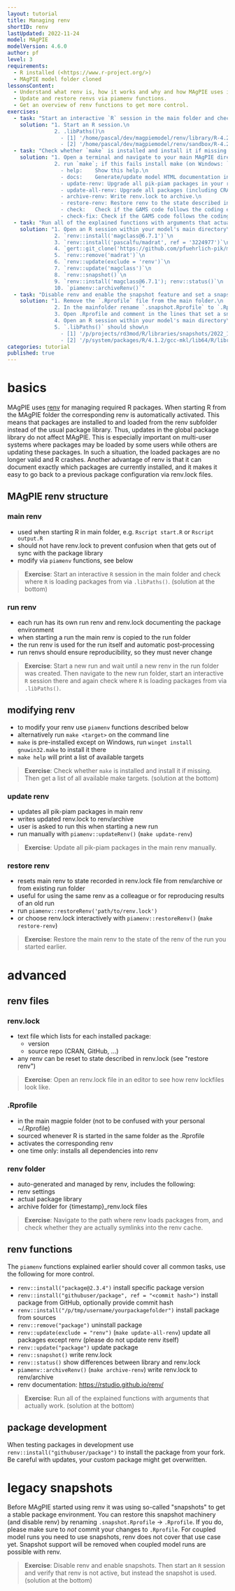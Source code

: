 ```yaml
---
layout: tutorial
title: Managing renv
shortID: renv
lastUpdated: 2022-11-24
model: MAgPIE
modelVersion: 4.6.0
author: pf
level: 3
requirements:
  - R installed (<https://www.r-project.org/>)
  - MAgPIE model folder cloned
lessonsContent:
  - Understand what renv is, how it works and why and how MAgPIE uses it.
  - Update and restore renvs via piamenv functions.
  - Get an overview of renv functions to get more control.
exercises:
  - task: "Start an interactive `R` session in the main folder and check where `R` is loading packages from via `.libPaths()`."
    solution: "1. Start an R session.\n
               2. .libPaths()\n
                 - [1] '/home/pascal/dev/magpiemodel/renv/library/R-4.2/x86_64-pc-linux-gnu'\n
                 - [2] '/home/pascal/dev/magpiemodel/renv/sandbox/R-4.2/x86_64-pc-linux-gnu/6e5b3dc8'"
  - task: "Check whether `make` is installed and install it if missing. Then get a list of all available make targets."
    solution: "1. Open a terminal and navigate to your main MAgPIE directory\n
               2. run `make`; if this fails install make (on Windows: `winget install gnuwin32.make`) and try again\n
                 - help:    Show this help.\n
                 - docs:    Generate/update model HTML documentation in the doc/ folder.\n
                 - update-renv: Upgrade all pik-piam packages in your renv to the respective latest release and write renv.lock to archive.\n
                 - update-all-renv: Upgrade all packages (including CRAN packages) in your renv to the respective latest release and write renv.lock to archive.\n
                 - archive-renv: Write renv.lock to archive.\n
                 - restore-renv: Restore renv to the state described in interactively selected renv.lock from the archive or a run folder.\n
                 - check:   Check if the GAMS code follows the coding etiquette using gms::codeCheck.\n
                 - check-fix: Check if the GAMS code follows the coding etiquette and offer fixing any problems directly if possible using gms::codeCheck."
  - task: "Run all of the explained functions with arguments that actually work."
    solution: "1. Open an R session within your model's main directory\n
               2. `renv::install('magclass@6.7.1')`\n
               3. `renv::install('pascalfu/madrat', ref = '3224977')`\n
               4. `gert::git_clone('https://github.com/pfuehrlich-pik/madrat.git', './local-madrat'); renv::install('./local-madrat')`\n
               5. `renv::remove('madrat')`\n
               6. `renv::update(exclude = 'renv')`\n
               7. `renv::update('magclass')`\n
               8. `renv::snapshot()`\n
               9. `renv::install('magclass@6.7.1'); renv::status()`\n
               10. `piamenv::archiveRenv()`"
  - task: "Disable renv and enable the snapshot feature and set a snapshot. Then start an `R` session and verify that renv is not active, but instead the snapshot is used."
    solution: "1. Remove the `.Rprofile` file from the main folder.\n
               2. In the mainfolder rename `.snapshot.Rprofile` to `.Rprofile`\n
               3. Open .Rprofile and comment in the lines that set a snapshot\n
               4. Open an R session within your model's main directory\n
               5. `.libPaths()` should show\n
                 - [1] '/p/projects/rd3mod/R/libraries/snapshots/2022_10_28_R4'\n
                 - [2] '/p/system/packages/R/4.1.2/gcc-mkl/lib64/R/library'"
categories: tutorial
published: true
---
```

# basics
MAgPIE uses [renv](https://rstudio.github.io/renv/) for managing required R packages. When starting R from the MAgPIE folder the corresponding renv is automatically activated. This means that packages are installed to and loaded from the renv subfolder instead of the usual package library. Thus, updates in the global package library do not affect MAgPIE. This is especially important on multi-user systems where packages may be loaded by some users while others are updating these packages. In such a situation, the loaded packages are no longer valid and R crashes. Another advantage of renv is that it can document exactly which packages are currently installed, and it makes it easy to go back to a previous package configuration via renv.lock files.

## MAgPIE renv structure
### main renv
- used when starting R in main folder, e.g. `Rscript start.R` or `Rscript output.R`
- should not have renv.lock to prevent confusion when that gets out of sync with the package library
- modify via `piamenv` functions, see below

> **Exercise**: Start an interactive `R` session in the main folder and check where `R` is loading packages from via `.libPaths()`. (solution at the bottom)

### run renv
- each run has its own run renv and renv.lock documenting the package environment
- when starting a run the main renv is copied to the run folder
- the run renv is used for the run itself and automatic post-processing
- run renvs should ensure reproducibility, so they must never change

> **Exercise**: Start a new run and wait until a new renv in the run folder was created. Then navigate to the new run folder, start an interactive `R` session there and again check where `R` is loading packages from via `.libPaths()`.

## modifying renv
- to modify your renv use `piamenv` functions described below
- alternatively run `make <target>` on the command line
- `make` is pre-installed except on Windows, run `winget install gnuwin32.make` to install it there
- `make help` will print a list of available targets

> **Exercise**: Check whether `make` is installed and install it if missing. Then get a list of all available make targets. (solution at the bottom)

### update renv
- updates all pik-piam packages in main renv
- writes updated renv.lock to renv/archive
- user is asked to run this when starting a new run
- run manually with `piamenv::updateRenv()` (`make update-renv`)

> **Exercise**: Update all pik-piam packages in the main renv manually.

### restore renv
- resets main renv to state recorded in renv.lock file from renv/archive or from existing run folder
- useful for using the same renv as a colleague or for reproducing results of an old run
- run `piamenv::restoreRenv('path/to/renv.lock')`
- or choose renv.lock interactively with `piamenv::restoreRenv()` (`make restore-renv`)

> **Exercise**: Restore the main renv to the state of the renv of the run you started earlier.

# advanced
## renv files
### renv.lock
- text file which lists for each installed package:
	- version
	- source repo (CRAN, GitHub, ...)
- any renv can be reset to state described in renv.lock (see "restore renv")

> **Exercise**: Open an renv.lock file in an editor to see how renv lockfiles look like.

### .Rprofile
- in the main magpie folder (not to be confused with your personal ~/.Rprofile)
- sourced whenever R is started in the same folder as the .Rprofile
- activates the corresponding renv
- one time only: installs all dependencies into renv

### renv folder
- auto-generated and managed by renv, includes the following:
- renv settings
- actual package library
- archive folder for {timestamp}_renv.lock files

> **Exercise**: Navigate to the path where renv loads packages from, and check whether they are actually symlinks into the renv cache.

## renv functions
The `piamenv` functions explained earlier should cover all common tasks, use the following for more control.
- `renv::install("package@2.3.4")` install specific package version
- `renv::install("githubuser/package", ref = "<commit hash>")` install package from GitHub, optionally provide commit hash
- `renv::install("/p/tmp/username/yourpackagefolder")` install package from sources
- `renv::remove("package")` uninstall package
- `renv::update(exclude = "renv")` (`make update-all-renv`) update all packages except renv (please do not update renv itself)
- `renv::update("package")` update package
- `renv::snapshot()` write renv.lock
- `renv::status()` show differences between library and renv.lock
- `piamenv::archiveRenv()` (`make archive-renv`) write renv.lock to renv/archive
- renv documentation: https://rstudio.github.io/renv/

> **Exercise**: Run all of the explained functions with arguments that actually work. (solution at the bottom)

## package development
When testing packages in development use `renv::install("githubuser/package")` to install the package from your fork. Be careful with updates, your custom package might get overwritten.

# legacy snapshots
Before MAgPIE started using renv it was using so-called "snapshots" to get a stable package environment. You can restore this snapshot machinery (and disable renv) by renaming `.snapshot.Rprofile` -> `.Rprofile`. If you do, please make sure to *not* commit your changes to `.Rprofile`. For coupled model runs you need to use snapshots, renv does not cover that use case yet. Snapshot support will be removed when coupled model runs are possible with renv.

> **Exercise**: Disable renv and enable snapshots. Then start an `R` session and verify that renv is not active, but instead the snapshot is used. (solution at the bottom)
